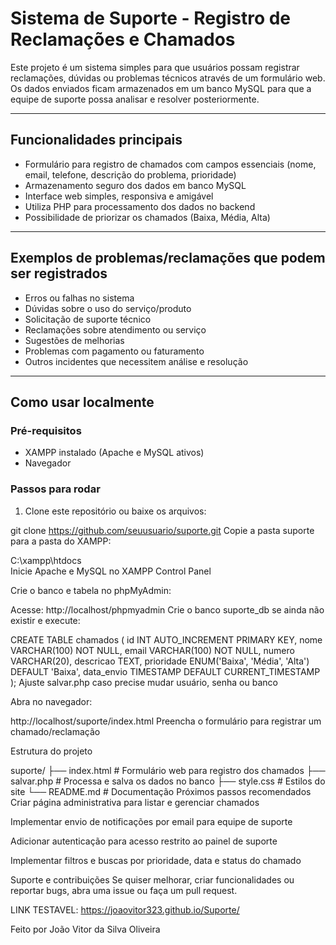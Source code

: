 # Sistema de Suporte - Registro de Reclamações e Chamados

Este projeto é um sistema simples para que usuários possam registrar reclamações, dúvidas ou problemas técnicos através de um formulário web. Os dados enviados ficam armazenados em um banco MySQL para que a equipe de suporte possa analisar e resolver posteriormente.

---
## Funcionalidades principais

- Formulário para registro de chamados com campos essenciais (nome, email, telefone, descrição do problema, prioridade)
- Armazenamento seguro dos dados em banco MySQL
- Interface web simples, responsiva e amigável
- Utiliza PHP para processamento dos dados no backend
- Possibilidade de priorizar os chamados (Baixa, Média, Alta)

---

## Exemplos de problemas/reclamações que podem ser registrados

- Erros ou falhas no sistema
- Dúvidas sobre o uso do serviço/produto
- Solicitação de suporte técnico
- Reclamações sobre atendimento ou serviço
- Sugestões de melhorias
- Problemas com pagamento ou faturamento
- Outros incidentes que necessitem análise e resolução

---

## Como usar localmente

### Pré-requisitos

- XAMPP instalado (Apache e MySQL ativos)
- Navegador

### Passos para rodar

1. Clone este repositório ou baixe os arquivos:

git clone https://github.com/seuusuario/suporte.git
Copie a pasta suporte para a pasta do XAMPP:


C:\xampp\htdocs\
Inicie Apache e MySQL no XAMPP Control Panel

Crie o banco e tabela no phpMyAdmin:

Acesse: http://localhost/phpmyadmin
Crie o banco suporte_db se ainda não existir e execute:

CREATE TABLE chamados (
    id INT AUTO_INCREMENT PRIMARY KEY,
    nome VARCHAR(100) NOT NULL,
    email VARCHAR(100) NOT NULL,
    numero VARCHAR(20),
    descricao TEXT,
    prioridade ENUM('Baixa', 'Média', 'Alta') DEFAULT 'Baixa',
    data_envio TIMESTAMP DEFAULT CURRENT_TIMESTAMP
);
Ajuste salvar.php caso precise mudar usuário, senha ou banco

Abra no navegador:


http://localhost/suporte/index.html
Preencha o formulário para registrar um chamado/reclamação

Estrutura do projeto

suporte/
├── index.html      # Formulário web para registro dos chamados
├── salvar.php      # Processa e salva os dados no banco
├── style.css       # Estilos do site
└── README.md       # Documentação
Próximos passos recomendados
Criar página administrativa para listar e gerenciar chamados

Implementar envio de notificações por email para equipe de suporte

Adicionar autenticação para acesso restrito ao painel de suporte

Implementar filtros e buscas por prioridade, data e status do chamado

Suporte e contribuições
Se quiser melhorar, criar funcionalidades ou reportar bugs, abra uma issue ou faça um pull request.

LINK TESTAVEL: https://joaovitor323.github.io/Suporte/

Feito por João Vitor da Silva Oliveira

